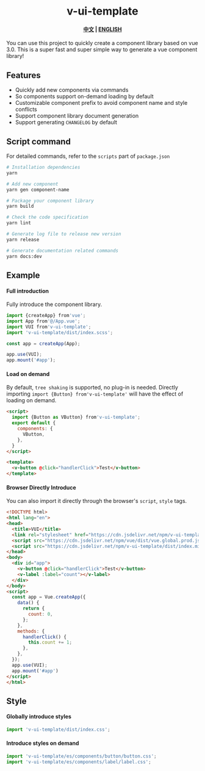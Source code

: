 <h1 align="center">v-ui-template</h1>

<h4 align="center">
  <a href="https://ckpack.github.io/v-ui-template/">中文</a>
  |
  <a href="https://ckpack.github.io/v-ui-template/en/">ENGLISH</a>
</h4>

 You can use this project to quickly create a component library based on vue 3.0. This is a super fast and super simple way to generate a vue component library!

## Features

+ Quickly add new components via commands
+ So components support on-demand loading by default
+ Customizable component prefix to avoid component name and style conflicts
+ Support component library document generation
+ Support generating `CHANGELOG` by default

## Script command

For detailed commands, refer to the `scripts` part of `package.json`

```bash
# Installation dependencies
yarn

# Add new component
yarn gen component-name

# Package your component library
yarn build

# Check the code specification
yarn lint

# Generate log file to release new version
yarn release

# Generate documentation related commands
yarn docs:dev
```

## Example

#### Full introduction

Fully introduce the component library.

```js
import {createApp} from'vue';
import App from'@/App.vue';
import VUI from'v-ui-template';
import 'v-ui-template/dist/index.scss';

const app = createApp(App);

app.use(VUI);
app.mount('#app');
```

#### Load on demand

By default, `tree shaking` is supported, no plug-in is needed. Directly importing `import {Button} from'v-ui-template'` will have the effect of loading on demand.


```html
<script>
  import {Button as VButton} from'v-ui-template';
  export default {
    components: {
      VButton,
    },
  }
</script>

<template>
  <v-button @click="handlerClick">Test</v-button>
</template>
```

#### Browser Directly Introduce

You can also import it directly through the browser's `script`, `style` tags.

```html
<!DOCTYPE html>
<html lang="en">
<head>
  <title>VUI</title>
  <link rel="stylesheet" href="https://cdn.jsdelivr.net/npm/v-ui-template/dist/index.css">
  <script src="https://cdn.jsdelivr.net/npm/vue/dist/vue.global.prod.js"></script>
  <script src="https://cdn.jsdelivr.net/npm/v-ui-template/dist/index.min.js"></script>
</head>
<body>
  <div id="app">
    <v-button @click="handlerClick">Test</v-button>
    <v-label :label="count"></v-label>
  </div>
</body>
<script>
  const app = Vue.createApp({
    data() {
      return {
        count: 0,
      };
    },
    methods: {
      handlerClick() {
        this.count += 1;
      },
    },
  });
  app.use(VUI);
  app.mount('#app')
</script>
</html>
```

## Style

#### Globally introduce styles

```js
import 'v-ui-template/dist/index.css';
```

#### Introduce styles on demand

```js
import 'v-ui-template/es/components/button/button.css';
import 'v-ui-template/es/components/label/label.css';
```
